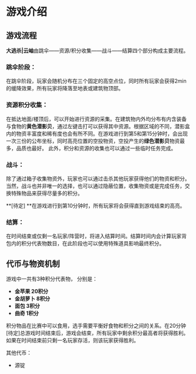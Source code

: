 # 游戏介绍

## 游戏流程
**大逃杀|云岫**由跳伞——资源/积分收集——战斗——结算四个部分构成主要流程。

### 跳伞阶段：
在跳伞阶段，玩家会随机分布在三个固定的高空点位，同时所有玩家会获得2min的缓降效果，所有玩家将降落至地表或建筑物顶部。
### 资源积分收集：
在抵达地面/楼顶后，可以开始进行资源的采集。在建筑物内外均分布有内含装备与食物的**黄色潜影贝**，通过左键击打可以获得其中资源。根据区域的不同，潜影盒内的物资丰富度和稀有度也会有所不同。在游戏进行到第5和第15分钟时，会出现一次三份的公布坐标，同时高亮位置的空投物资，空投产生的**绿色潜影贝**物资最多，品质也最好。 此外，积分和资源的收集也可以通过一些临时任务完成。

### 战斗：
除了通过箱子收集物资外，玩家也可以通过击杀其他玩家获得他们的物资和积分。当然，战斗也并非唯一的选择，也可以通过隐蔽位置，收集物资或是完成任务，交换特殊物品来获得尽量多的积分。

**[待定] **在游戏进行到第10分钟时，所有玩家将会获得直到游戏结束的高亮。

### 结算：
在时间结束或仅剩一名玩家/阵营时，将进入结算时间。结算时间内会计算玩家背包内的积分代表物数目，在此阶段也可以使用特殊道具影响最终积分。

## 代币与物资机制
游戏中一共有3种积分代表物， 分别是：

- **金苹果 20积分**
- **金胡萝卜 8积分**
- **面包 3积分**
- **曲奇 1积分**



积分物品在比赛中可以食用，选手需要平衡好食物和积分之间的关系。在20分钟[待定]总游戏时间结束后，游戏会结束，所有玩家中剩余积分最高者将获得胜利。如果在时间结束前只剩一名玩家存活，则该玩家获得胜利。

其他代币：

- 源锭

